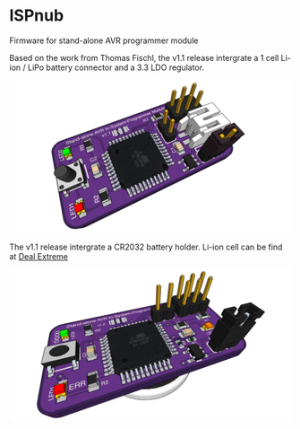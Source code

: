 # ISPnub
Firmware for stand-alone AVR programmer module

Based on the work from Thomas Fischl, the v1.1 release intergrate a 1 cell Li-ion / LiPo battery connector and a 3.3 LDO regulator.

![3D Model](https://github.com/garfield38/ISPnub/blob/master/Eagle/ISPnub_v1.1.png)

The v1.1 release intergrate a CR2032 battery holder. Li-ion cell can be find at [Deal Extreme](http://www.dx.com/p/lir2032-rechargeable-lir2032-40mah-3-6v-lithium-cell-button-battery-silver-5-pcs-269979)

![3D Model](https://github.com/garfield38/ISPnub/blob/master/Eagle/ISPnub_v1.2.png)
